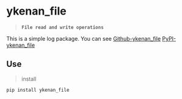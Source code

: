 # ykenan_file

> **`File read and write operations`**

This is a simple log package. You can see
[Github-ykenan_file](https://github.com/YuZhengM/ykenan_file)
[PyPI-ykenan_file](https://pypi.org/project/ykenan-file/)

## Use

> install

```shell
pip install ykenan_file
```
